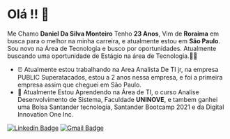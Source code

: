 # Olá !! 🙂

Me Chamo **Daniel Da Silva Monteiro** Tenho **23 Anos**, Vim de **Roraima** em busca para o melhor na minha carreira, e atualmente estou em **São Paulo**. Sou novo na Área de Tecnologia e busco por oportunidades. Atualmente buscando uma oportunidade de Estágio na área de Tecnologia.🎯🔎

- ⏰ Atualmente estou trabalhando na Area Analista De TI jr, na empresa PUBLIC Superatacados, estou a 2 anos nessa empresa, e foi a primeira empresa assim que cheguei em São Paulo.
- 🔎 Atualmente Estou Aprendendo na  Área de TI, o curso Analise Desenvolvimento de Sistema, Faculdade **UNINOVE**, e tambem ganhei uma Bolsa Santander tecnologia, Santander Bootcamp 2021 e da Digital Innovation One Inc.

 [![Linkedin Badge](https://img.shields.io/badge/-Daniel%20Monteiro-6633cc?style=flat-square&logo=Linkedin&logoColor=white&link=https://www.linkedin.com/in/daniel-monteiro-910182207//)](https://www.linkedin.com/in/daniel-monteiro-910182207/) 
[![Gmail Badge](https://img.shields.io/badge/-danielmontcosta55@Gmail.com-6633cc?style=flat-square&logo=Gmail&logoColor=white&link=mailto:danielmontcosta55@gmail.com)](mailto:danielmontcosta55@gmail.com)
